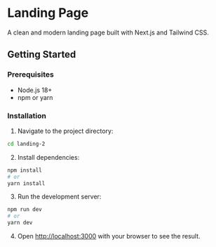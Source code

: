 # Landing Page

A clean and modern landing page built with Next.js and Tailwind CSS.

## Getting Started

### Prerequisites

- Node.js 18+
- npm or yarn

### Installation

1. Navigate to the project directory:

```bash
cd landing-2
```

2. Install dependencies:

```bash
npm install
# or
yarn install
```

3. Run the development server:

```bash
npm run dev
# or
yarn dev
```

4. Open [http://localhost:3000](http://localhost:3000) with your browser to see the result.

